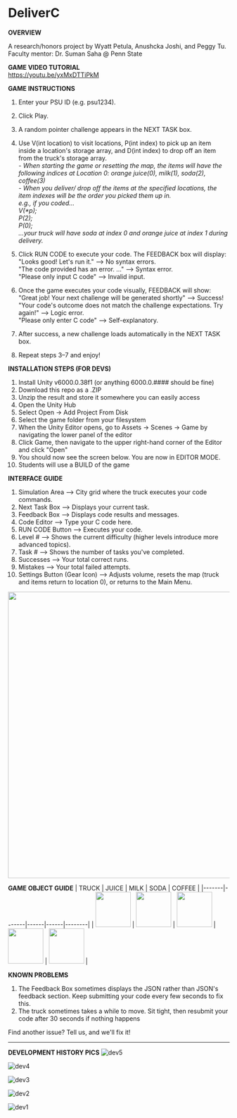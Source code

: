 # DeliverC
**OVERVIEW**

A research/honors project by Wyatt Petula, Anushcka Joshi, and Peggy Tu. Faculty mentor: Dr. Suman Saha @ Penn State

**GAME VIDEO TUTORIAL**<br>
https://youtu.be/yxMxDTTiPkM
<be>

**GAME INSTRUCTIONS**
1. Enter your PSU ID (e.g. psu1234).
2. Click Play.
3. A random pointer challenge appears in the NEXT TASK box.
4. Use V(int location) to visit locations, P(int index) to pick up an item inside a location's storage array, and D(int index) to drop off an item from the truck's storage array.<br>
*- When starting the game or resetting the map, the items will have the following indices at Location 0: orange juice(0), milk(1), soda(2), coffee(3)<br>*
*- When you deliver/ drop off the items at the specified locations, the item indexes will be the order you picked them up in.<br>*
*e.g., if you coded...<br>*
*V(\*p);<br>*
*P(2);<br>*
*P(0);<br>*
*...your truck will have soda at index 0 and orange juice at index 1 during delivery.<br>*

6. Click RUN CODE to execute your code. The FEEDBACK box will display:<br>
"Looks good! Let's run it." –> No syntax errors.<br>
"The code provided has an error. ..." –> Syntax error.<br>
"Please only input C code" –> Invalid input.
7. Once the game executes your code visually, FEEDBACK will show:<br>
"Great job! Your next challenge will be generated shortly" –> Success!<br>
"Your code's outcome does not match the challenge expectations. Try again!" –> Logic error.<br>
"Please only enter C code" –> Self-explanatory.
9. After success, a new challenge loads automatically in the NEXT TASK box.
10. Repeat steps 3–7 and enjoy!

**INSTALLATION STEPS (FOR DEVS)**
1. Install Unity v6000.0.38f1 (or anything 6000.0.#### should be fine)
2. Download this repo as a .ZIP
3. Unzip the result and store it somewhere you can easily access
4. Open the Unity Hub
5. Select Open -> Add Project From Disk
6. Select the game folder from your filesystem
7. When the Unity Editor opens, go to Assets -> Scenes -> Game by navigating the lower panel of the editor
8. Click Game, then navigate to the upper right-hand corner of the Editor and click "Open"
9. You should now see the screen below. You are now in EDITOR MODE.
10. Students will use a BUILD of the game

**INTERFACE GUIDE**
1. Simulation Area –> City grid where the truck executes your code commands.
2. Next Task Box –> Displays your current task.
3. Feedback Box –> Displays code results and messages.
4. Code Editor –> Type your C code here.
5. RUN CODE Button –> Executes your code.
6. Level # –> Shows the current difficulty (higher levels introduce more advanced topics).
7. Task # –> Shows the number of tasks you've completed.
8. Successes –> Your total correct runs.
9. Mistakes –> Your total failed attempts.
10. Settings Button (Gear Icon) –> Adjusts volume, resets the map (truck and items return to location 0), or returns to the Main Menu.
<img width="650" src="https://imgur.com/Ljh9yxf">

**GAME OBJECT GUIDE**
| TRUCK | JUICE | MILK | SODA | COFFEE |
|-------|-------|------|------|--------|
| <img src="https://imgur.com/5PC8Ox1" width="80"/> | <img src="https://imgur.com/VB7LIZk" width="80"/> | <img src="https://imgur.com/NZKYcwy" width="80"/> | <img src="https://imgur.com/ZMMBzEQ" width="80"/> | <img src="https://imgur.com/OA8sbha" width="80"/> |


**KNOWN PROBLEMS**
1. The Feedback Box sometimes displays the JSON rather than JSON's feedback section. Keep submitting your code every few seconds to fix this.
2. The truck sometimes takes a while to move. Sit tight, then resubmit your code after 30 seconds if nothing happens

Find another issue? Tell us, and we'll fix it!
________________________________________________________________________________________________________________________

**DEVELOPMENT HISTORY PICS**
![dev5](https://i.imgur.com/9gdtKHU.png)

![dev4](https://i.imgur.com/TbAvDiu.png)

![dev3](https://i.imgur.com/T8BWVTG.png)

![dev2](https://i.imgur.com/o9Y4EQl.png)

![dev1](https://i.imgur.com/rZig6Ro.png)
